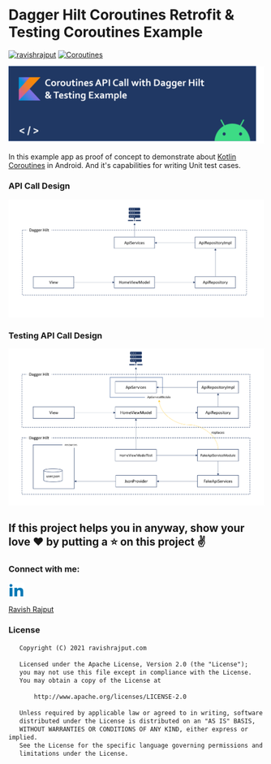 # Dagger Hilt Coroutines Retrofit & Testing Coroutines Example
[![ravishrajput](https://img.shields.io/badge/ravishrajput-androiddeveloper-blue.svg)](http://ravishrajput.com/)
[![Coroutines](https://img.shields.io/badge/Kotlin-Coroutines-blue.svg)](https://kotlinlang.org/docs/reference/coroutines.html)

<p align="center">
  <img src="/docs/coroutines-retrofit-hilt-testing-example-header.png">
</p>

In this example app as proof of concept to demonstrate about [Kotlin Coroutines](https://kotlinlang.org/docs/reference/coroutines.html) in Android.
And it's capabilities for writing Unit test cases.

### API Call Design
<p align="center">
  <img src="/docs/coroutines-retrofit-hilt.PNG">
</p>

### Testing API Call Design
<p align="center">
  <img src="/docs/coroutines-retrofit-hilt-testing-junit.PNG">
</p>

## If this project helps you in anyway, show your love :heart: by putting a :star: on this project :v:


<h3 align="left">Connect with me:</h3>
<p align="left">
<a href="https://linkedin.com/in/ravishrajput" target="blank"><img align="center" src="/docs/linkedin.png" alt="ravishrajput" height="30" width="31" /></a>
  <script src="https://platform.linkedin.com/badges/js/profile.js" async defer type="text/javascript"></script>
  <div class="badge-base LI-profile-badge" data-locale="en_US" data-size="medium" data-theme="light" data-type="VERTICAL" data-vanity="ravishrajput" data-version="v1"><a class="badge-base__link LI-simple-link" href="https://in.linkedin.com/in/ravishrajput?trk=profile-badge">Ravish Rajput</a></div>
              
</p>

### License
```
   Copyright (C) 2021 ravishrajput.com

   Licensed under the Apache License, Version 2.0 (the "License");
   you may not use this file except in compliance with the License.
   You may obtain a copy of the License at

       http://www.apache.org/licenses/LICENSE-2.0

   Unless required by applicable law or agreed to in writing, software
   distributed under the License is distributed on an "AS IS" BASIS,
   WITHOUT WARRANTIES OR CONDITIONS OF ANY KIND, either express or implied.
   See the License for the specific language governing permissions and
   limitations under the License.
```
